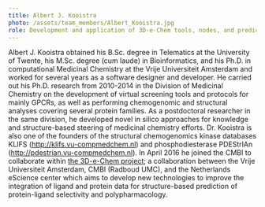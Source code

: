```yaml
---
title: Albert J. Kooistra
photo: /assets/team_members/Albert_Kooistra.jpg
role: Development and application of 3D-e-Chem tools, nodes, and predictive models
---
```

Albert J. Kooistra obtained his B.Sc. degree in Telematics at the University of Twente, his M.Sc. degree (cum laude) in Bioinformatics, and his Ph.D. in computational Medicinal Chemistry at the Vrije Universiteit Amsterdam and worked for several years as a software designer and developer. He carried out his Ph.D. research from 2010-2014 in the Division of Medicinal Chemistry on the development of virtual screening tools and protocols for mainly GPCRs, as well as performing chemogenomic and structural analyses covering several protein families. As a postdoctoral researcher in the same division, he developed novel in silico approaches for  knowledge and structure-based steering of medicinal chemistry efforts. Dr. Kooistra is also one of the founders of the structural chemogenomics kinase databases KLIFS (<a href="http://klifs.vu-compmedchem.nl">http://klifs.vu-compmedchem.nl</a>) and phosphodiesterase PDEStrIAn (<a href="http://pdestrian.vu-compmedchem.nl">http://pdestrian.vu-compmedchem.nl</a>). In April 2016 he joined the CMBI to collaborate within <a href="http://3d-e-chem.github.io">the 3D-e-Chem project</a>; a collaboration between the Vrije Universiteit Amsterdam, CMBI (Radboud UMC), and the Netherlands eScience center which aims to develop new technologies to improve the integration of ligand and protein data for structure-based prediction of protein-ligand selectivity and polypharmacology.
